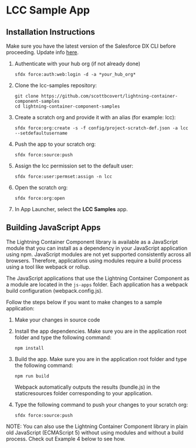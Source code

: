 # LCC Sample App


## Installation Instructions

Make sure you have the latest version of the Salesforce DX CLI before proceeding. Update info [here](https://developer.salesforce.com/docs/atlas.en-us.sfdx_setup.meta/sfdx_setup/sfdx_setup_update_cli.htm).

1. Authenticate with your hub org (if not already done)
    ```
    sfdx force:auth:web:login -d -a *your_hub_org*
    ```

1. Clone the lcc-samples repository:
    ```
    git clone https://github.com/scottbcovert/lightning-container-component-samples
    cd lightning-container-component-samples
    ```

1. Create a scratch org and provide it with an alias (for example: lcc):
    ```
    sfdx force:org:create -s -f config/project-scratch-def.json -a lcc --setdefaultusername
    ```

1. Push the app to your scratch org:
    ```
    sfdx force:source:push
    ```

1. Assign the lcc permission set to the default user:
    ```
    sfdx force:user:permset:assign -n lcc
    ```

1. Open the scratch org:
    ```
    sfdx force:org:open
    ```

1. In App Launcher, select the **LCC Samples** app.


## Building JavaScript Apps

The Lightning Container Component library is available as a JavaScript module that you can install as a dependency in your JavaScript application using npm. JavaScript modules are not yet supported consistently across all browsers. Therefore, applications using modules require a build process using a tool like webpack or rollup.

The JavaScript applications that use the Lightning Container Component as a module are located in the ```js-apps``` folder. Each application has a webpack build configuration (webpack.config.js).

Follow the steps below if you want to make changes to a sample application:

1. Make your changes in source code

2. Install the app dependencies. Make sure you are in the application root folder and type the following command:

    ```
    npm install
    ```

2. Build the app. Make sure you are in the application root folder and type the following command:

    ```
    npm run build
    ```

    Webpack automatically outputs the results (bundle.js) in the staticresources folder corresponding to your application.

3. Type the following command to push your changes to your scratch org:

    ```
    sfdx force:source:push
    ```

NOTE: You can also use the Lightning Container Component library in plain old JavaScript (ECMAScript 5) without using modules and without a build process. Check out Example 4 below to see how.
